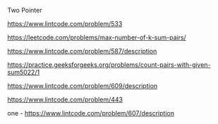 
Two Pointer

https://www.lintcode.com/problem/533

https://leetcode.com/problems/max-number-of-k-sum-pairs/

https://www.lintcode.com/problem/587/description

https://practice.geeksforgeeks.org/problems/count-pairs-with-given-sum5022/1

https://www.lintcode.com/problem/609/description

https://www.lintcode.com/problem/443

one - https://www.lintcode.com/problem/607/description
